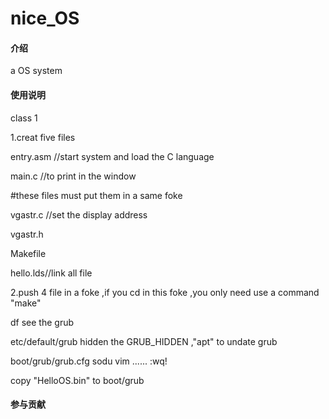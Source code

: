 # nice_OS

#### 介绍
a OS system

#### 使用说明
class 1

1.creat five files 

entry.asm //start system and load the C language

main.c    //to print in the window

#these files must put them in a same foke

vgastr.c //set the display address

vgastr.h

Makefile

hello.lds//link all file

2.push 4 file in a foke ,if you cd in this foke ,you only need use a command "make"

df see the grub

etc/default/grub hidden the GRUB_HIDDEN ,"apt" to undate grub

boot/grub/grub.cfg sodu vim    ......    :wq!

copy "HelloOS.bin" to boot/grub

#### 参与贡献
